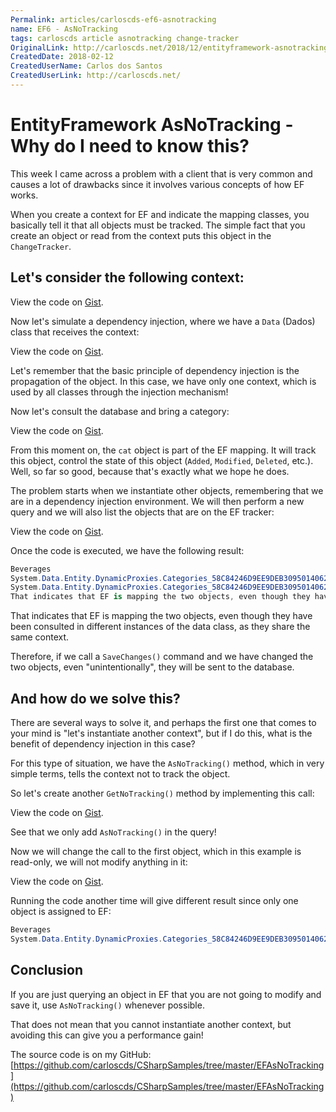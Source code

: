 ```yaml
---
Permalink: articles/carloscds-ef6-asnotracking
name: EF6 - AsNoTracking
tags: carloscds article asnotracking change-tracker
OriginalLink: http://carloscds.net/2018/12/entityframework-asnotracking-por-que-preciso-saber-disto/
CreatedDate: 2018-02-12
CreatedUserName: Carlos dos Santos
CreatedUserLink: http://carloscds.net/
---
```


# EntityFramework AsNoTracking - Why do I need to know this?

This week I came across a problem with a client that is very common and causes a lot of drawbacks since it involves various concepts of how EF works.

When you create a context for EF and indicate the mapping classes, you basically tell it that all objects must be tracked. The simple fact that you create an object or read from the context puts this object in the `ChangeTracker`.

## Let's consider the following context:

<script src="https://gist.github.com/carloscds/21e3031092a6b09aa0421ec8beb88907.js"></script><noscript>View the code on <a href="https://gist.github.com/carloscds/21e3031092a6b09aa0421ec8beb88907">Gist</a>.</noscript>

Now let's simulate a dependency injection, where we have a `Data` (Dados) class that receives the context:

<script src="https://gist.github.com/carloscds/89f79b8892dcc291fe9155a1cd218ddb.js"></script><noscript>View the code on <a href="https://gist.github.com/carloscds/89f79b8892dcc291fe9155a1cd218ddb">Gist</a>.</noscript>

Let's remember that the basic principle of dependency injection is the propagation of the object. In this case, we have only one context, which is used by all classes through the injection mechanism!

Now let's consult the database and bring a category:

<script src="https://gist.github.com/carloscds/f8307cf42a1067450c57ff9031bec3b2.js"></script><noscript>View the code on <a href="https://gist.github.com/carloscds/f8307cf42a1067450c57ff9031bec3b2">Gist</a>.</noscript>

From this moment on, the `cat` object is part of the EF mapping. It will track this object, control the state of this object (`Added`, `Modified`, `Deleted`, etc.). Well, so far so good, because that's exactly what we hope he does.

The problem starts when we instantiate other objects, remembering that we are in a dependency injection environment. We will then perform a new query and we will also list the objects that are on the EF tracker:

<script src="https://gist.github.com/carloscds/865d10eca6a9e7090cd9c6ed7a4c7f62.js"></script><noscript>View the code on <a href="https://gist.github.com/carloscds/865d10eca6a9e7090cd9c6ed7a4c7f62">Gist</a>.</noscript>

Once the code is executed, we have the following result:

```csharp
Beverages
System.Data.Entity.DynamicProxies.Categories_58C84246D9EE9DEB30950140620833728474B6132D2BC59BD4306359B33CE2A1, Modified
System.Data.Entity.DynamicProxies.Categories_58C84246D9EE9DEB30950140620833728474B6132D2BC59BD4306359B33CE2A1, Unchanged
That indicates that EF is mapping the two objects, even though they have been consulted in different instances of the Data class, as they share the same context.
```

That indicates that EF is mapping the two objects, even though they have been consulted in different instances of the data class, as they share the same context.

Therefore, if we call a `SaveChanges()` command and we have changed the two objects, even "unintentionally", they will be sent to the database.

## And how do we solve this?

There are several ways to solve it, and perhaps the first one that comes to your mind is "let's instantiate another context", but if I do this, what is the benefit of dependency injection in this case?

For this type of situation, we have the `AsNoTracking()` method, which in very simple terms, tells the context not to track the object.

So let's create another `GetNoTracking()` method by implementing this call:

<script src="https://gist.github.com/carloscds/78401114238446cce2347c7a0b8da8d0.js"></script><noscript>View the code on <a href="https://gist.github.com/carloscds/78401114238446cce2347c7a0b8da8d0">Gist</a>.</noscript>

See that we only add `AsNoTracking()` in the query!

Now we will change the call to the first object, which in this example is read-only, we will not modify anything in it:

<script src="https://gist.github.com/carloscds/5d0a62e9607d60d83e3b963b6a767ca1.js"></script><noscript>View the code on <a href="https://gist.github.com/carloscds/5d0a62e9607d60d83e3b963b6a767ca1">Gist</a>.</noscript>

Running the code another time will give different result  since only one object is assigned to EF:

```csharp
Beverages
System.Data.Entity.DynamicProxies.Categories_58C84246D9EE9DEB30950140620833728474B6132D2BC59BD4306359B33CE2A1, Modified
```

## Conclusion

If you are just querying an object in EF that you are not going to modify and save it, use `AsNoTracking()` whenever possible.

That does not mean that you cannot instantiate another context, but avoiding this can give you a performance gain!

The source code is on my GitHub: [https://github.com/carloscds/CSharpSamples/tree/master/EFAsNoTracking](https://github.com/carloscds/CSharpSamples/tree/master/EFAsNoTracking)